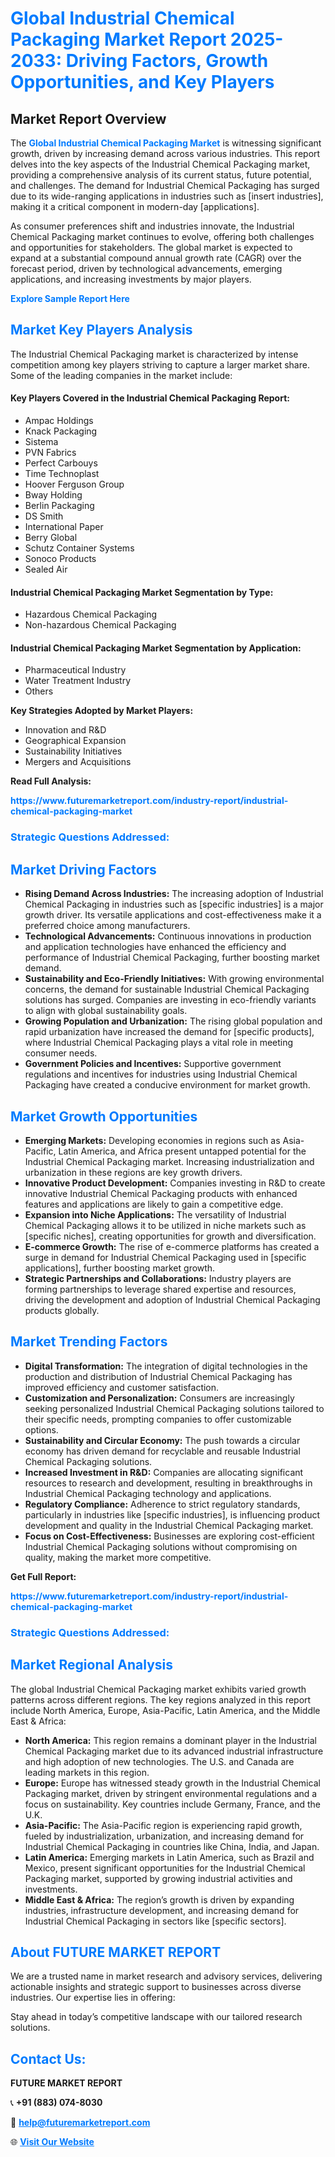<h1 style="color: #007BFF;">Global Industrial Chemical Packaging Market Report 2025-2033: Driving Factors, Growth Opportunities, and Key Players</h1>

<section id="overview">
<h2>Market Report Overview</h2>
<p>The <a href="https://www.futuremarketreport.com/industry-report/industrial-chemical-packaging-market" style="color: #007BFF; text-decoration: none;"><strong>Global Industrial Chemical Packaging Market</strong></a> is witnessing significant growth, driven by increasing demand across various industries. This report delves into the key aspects of the Industrial Chemical Packaging market, providing a comprehensive analysis of its current status, future potential, and challenges. The demand for Industrial Chemical Packaging has surged due to its wide-ranging applications in industries such as [insert industries], making it a critical component in modern-day [applications].</p>
<p>As consumer preferences shift and industries innovate, the Industrial Chemical Packaging market continues to evolve, offering both challenges and opportunities for stakeholders. The global market is expected to expand at a substantial compound annual growth rate (CAGR) over the forecast period, driven by technological advancements, emerging applications, and increasing investments by major players.</p>
</section>

<section id="overview">
<p><a href="https://www.futuremarketreport.com/request-sample/reportId=51991" style="color: #007BFF; text-decoration: none;"><strong>Explore Sample Report Here</strong></a></p>
</section>

<section id="key-players">
<h2 style="color: #007BFF;">Market Key Players Analysis</h2>
<p>The Industrial Chemical Packaging market is characterized by intense competition among key players striving to capture a larger market share. Some of the leading companies in the market include:</p>
<h4>Key Players Covered in the Industrial Chemical Packaging Report:</h4>
<ul><li>Ampac Holdings</li><li>Knack Packaging</li><li>Sistema</li><li>PVN Fabrics</li><li>Perfect Carbouys</li><li>Time Technoplast</li><li>Hoover Ferguson Group</li><li>Bway Holding</li><li>Berlin Packaging</li><li>DS Smith</li><li>International Paper</li><li>Berry Global</li><li>Schutz Container Systems</li><li>Sonoco Products</li><li>Sealed Air</li></ul>
<h4>Industrial Chemical Packaging Market Segmentation by Type:</h4>
<ul><li>Hazardous Chemical Packaging</li><li>Non-hazardous Chemical Packaging</li></ul>

<h4>Industrial Chemical Packaging Market Segmentation by Application:</h4>
<ul><li>Pharmaceutical Industry</li><li>Water Treatment Industry</li><li>Others</li></ul>
<p><strong>Key Strategies Adopted by Market Players:</strong></p>
<ul>
<li>Innovation and R&D</li>
<li>Geographical Expansion</li>
<li>Sustainability Initiatives</li>
<li>Mergers and Acquisitions</li>
</ul>
</section>

<section>
<p><strong>Read Full Analysis: </strong></p><a href="https://www.futuremarketreport.com/industry-report/industrial-chemical-packaging-market" style="color: #007BFF; text-decoration: none;"><strong>https://www.futuremarketreport.com/industry-report/industrial-chemical-packaging-market</strong></a>
<h3 style="color: #007BFF;">Strategic Questions Addressed:</h3>
</section>

<section id="driving-factors">
<h2 style="color: #007BFF;">Market Driving Factors</h2>
<ul>
<li><strong>Rising Demand Across Industries:</strong> The increasing adoption of Industrial Chemical Packaging in industries such as [specific industries] is a major growth driver. Its versatile applications and cost-effectiveness make it a preferred choice among manufacturers.</li>
<li><strong>Technological Advancements:</strong> Continuous innovations in production and application technologies have enhanced the efficiency and performance of Industrial Chemical Packaging, further boosting market demand.</li>
<li><strong>Sustainability and Eco-Friendly Initiatives:</strong> With growing environmental concerns, the demand for sustainable Industrial Chemical Packaging solutions has surged. Companies are investing in eco-friendly variants to align with global sustainability goals.</li>
<li><strong>Growing Population and Urbanization:</strong> The rising global population and rapid urbanization have increased the demand for [specific products], where Industrial Chemical Packaging plays a vital role in meeting consumer needs.</li>
<li><strong>Government Policies and Incentives:</strong> Supportive government regulations and incentives for industries using Industrial Chemical Packaging have created a conducive environment for market growth.</li>
</ul>
</section>

<section id="growth-opportunities">
<h2 style="color: #007BFF;">Market Growth Opportunities</h2>
<ul>
<li><strong>Emerging Markets:</strong> Developing economies in regions such as Asia-Pacific, Latin America, and Africa present untapped potential for the Industrial Chemical Packaging market. Increasing industrialization and urbanization in these regions are key growth drivers.</li>
<li><strong>Innovative Product Development:</strong> Companies investing in R&D to create innovative Industrial Chemical Packaging products with enhanced features and applications are likely to gain a competitive edge.</li>
<li><strong>Expansion into Niche Applications:</strong> The versatility of Industrial Chemical Packaging allows it to be utilized in niche markets such as [specific niches], creating opportunities for growth and diversification.</li>
<li><strong>E-commerce Growth:</strong> The rise of e-commerce platforms has created a surge in demand for Industrial Chemical Packaging used in [specific applications], further boosting market growth.</li>
<li><strong>Strategic Partnerships and Collaborations:</strong> Industry players are forming partnerships to leverage shared expertise and resources, driving the development and adoption of Industrial Chemical Packaging products globally.</li>
</ul>
</section>

<section id="trending-factors">
<h2 style="color: #007BFF;">Market Trending Factors</h2>
<ul>
<li><strong>Digital Transformation:</strong> The integration of digital technologies in the production and distribution of Industrial Chemical Packaging has improved efficiency and customer satisfaction.</li>
<li><strong>Customization and Personalization:</strong> Consumers are increasingly seeking personalized Industrial Chemical Packaging solutions tailored to their specific needs, prompting companies to offer customizable options.</li>
<li><strong>Sustainability and Circular Economy:</strong> The push towards a circular economy has driven demand for recyclable and reusable Industrial Chemical Packaging solutions.</li>
<li><strong>Increased Investment in R&D:</strong> Companies are allocating significant resources to research and development, resulting in breakthroughs in Industrial Chemical Packaging technology and applications.</li>
<li><strong>Regulatory Compliance:</strong> Adherence to strict regulatory standards, particularly in industries like [specific industries], is influencing product development and quality in the Industrial Chemical Packaging market.</li>
<li><strong>Focus on Cost-Effectiveness:</strong> Businesses are exploring cost-efficient Industrial Chemical Packaging solutions without compromising on quality, making the market more competitive.</li>
</ul>
</section>

<section>
<p><strong>Get Full Report: </strong></p><a href="https://www.futuremarketreport.com/industry-report/industrial-chemical-packaging-market" style="color: #007BFF; text-decoration: none;"><strong>https://www.futuremarketreport.com/industry-report/industrial-chemical-packaging-market</strong></a>
<h3 style="color: #007BFF;">Strategic Questions Addressed:</h3>
</section>


<section id="regional-analysis">
<h2 style="color: #007BFF;">Market Regional Analysis</h2>
<p>The global Industrial Chemical Packaging market exhibits varied growth patterns across different regions. The key regions analyzed in this report include North America, Europe, Asia-Pacific, Latin America, and the Middle East & Africa:</p>
<ul>
<li><strong>North America:</strong> This region remains a dominant player in the Industrial Chemical Packaging market due to its advanced industrial infrastructure and high adoption of new technologies. The U.S. and Canada are leading markets in this region.</li>
<li><strong>Europe:</strong> Europe has witnessed steady growth in the Industrial Chemical Packaging market, driven by stringent environmental regulations and a focus on sustainability. Key countries include Germany, France, and the U.K.</li>
<li><strong>Asia-Pacific:</strong> The Asia-Pacific region is experiencing rapid growth, fueled by industrialization, urbanization, and increasing demand for Industrial Chemical Packaging in countries like China, India, and Japan.</li>
<li><strong>Latin America:</strong> Emerging markets in Latin America, such as Brazil and Mexico, present significant opportunities for the Industrial Chemical Packaging market, supported by growing industrial activities and investments.</li>
<li><strong>Middle East & Africa:</strong> The region’s growth is driven by expanding industries, infrastructure development, and increasing demand for Industrial Chemical Packaging in sectors like [specific sectors].</li>
</ul>
</section>

<footer>
<h2 style="color: #007BFF;">About FUTURE MARKET REPORT</h2>
<p>We are a trusted name in market research and advisory services, delivering actionable insights and strategic support to businesses across diverse industries. Our expertise lies in offering:</p>

<p>Stay ahead in today’s competitive landscape with our tailored research solutions.</p>

<h2 style="color: #007BFF;">Contact Us:</h2>
<p><strong>FUTURE MARKET REPORT</strong></p>
<p>📞 <strong>+91 (883) 074-8030</strong></p>
<p>📧 <strong><a href="mailto:help@futuremarketreport.com" style="color: #007BFF;">help@futuremarketreport.com</a></strong></p>
<p>🌐 <strong><a href="https://www.futuremarketreport.com/" style="color: #007BFF;">Visit Our Website</a></strong></p>
</footer>